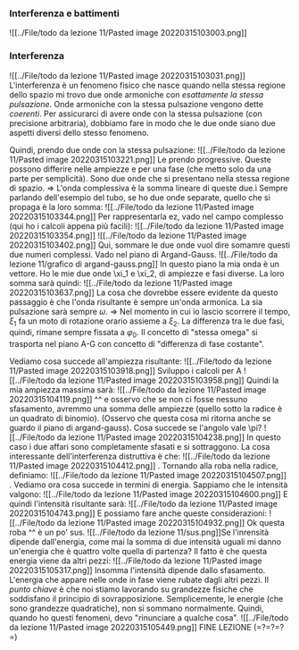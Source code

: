 ### Interferenza e battimenti
![[../File/todo da lezione 11/Pasted image 20220315103003.png]]

### Interferenza
![[../File/todo da lezione 11/Pasted image 20220315103031.png]]
L'interferenza è un fenomeno fisico che nasce quando nella stessa regione dello spazio mi trovo due onde armoniche con _esattamente la stessa pulsazione_. Onde armoniche con la stessa pulsazione vengono dette _coerenti_. Per assicurarci di avere onde con la stessa pulsazione (con precisione arbitraria), dobbiamo fare in modo che le due onde siano due aspetti diversi dello stesso fenomeno.

Quindi, prendo due onde con la stessa pulsazione:
![[../File/todo da lezione 11/Pasted image 20220315103221.png]]
Le prendo progressive. Queste possono differire nelle ampiezze e per una fase (che metto solo da una parte per semplicità).
Sono due onde che si presentano nella stessa regione di spazio. => L'onda complessiva è la somma lineare di queste due.ì
Sempre parlando dell'esempio del tubo, se ho due onde separate, quello che si propaga è la loro somma:
![[../File/todo da lezione 11/Pasted image 20220315103344.png]]
Per rappresentarla ez, vado nel campo complesso (qui ho i calcoli appena più facili):
![[../File/todo da lezione 11/Pasted image 20220315103354.png]]
![[../File/todo da lezione 11/Pasted image 20220315103402.png]]
Qui, sommare le due onde vuol dire somamre questi due numeri complessi. Vado nel piano di Argand-Gauss.
![[../File/todo da lezione 11/grafico di argand-gauss.png]]
In questo piano la mia onda è un vettore. Ho le mie due onde \xi_1 e \xi_2, di ampiezze e fasi diverse.
La loro somma sarà quindi:
![[../File/todo da lezione 11/Pasted image 20220315103637.png]]
La cosa che dovrebbe essere evidente da questo passaggio è che l'onda risultante è sempre un'onda armonica. La sia pulsazione sarà sempre $\omega$. => Nel momento in cui io lascio scorrere il tempo, $\xi_1$ fa un moto di rotazione orario assieme a $\xi_2$. La differenza tra le due fasi, quindi, rimane sempre fissata a $\varphi_0$. Il concetto di "stessa omega" si trasporta nel piano A-G con concetto di "differenza di fase costante".

Vediamo cosa succede all'ampiezza risultante:
![[../File/todo da lezione 11/Pasted image 20220315103918.png]]
Sviluppo i calcoli per A
![[../File/todo da lezione 11/Pasted image 20220315103958.png]]
Quindi la mia ampiezza massima sarà:
![[../File/todo da lezione 11/Pasted image 20220315104119.png]]
^^ e osservo che se non ci fosse nessuno sfasamento, avremmo una somma delle ampiezze (quello sotto la radice è un quadrato di binomio).
(Osservo che questa cosa mi ritorna anche se guardo il piano di argand-gauss).
Cosa succede se l'angolo vale \pi?
![[../File/todo da lezione 11/Pasted image 20220315104238.png]]
In questo caso i due affari sono completamente sfasati e si sottraggono.
La cosa interessante dell'interferenza distruttiva è che:
![[../File/todo da lezione 11/Pasted image 20220315104412.png]]
.
Tornando alla roba nella radice, definiamo:
![[../File/todo da lezione 11/Pasted image 20220315104507.png]]
. 
Vediamo ora cosa succede in termini di energia. Sappiamo che le intensità valgono:
![[../File/todo da lezione 11/Pasted image 20220315104600.png]]
E quindi l'intensità risultante sarà:
![[../File/todo da lezione 11/Pasted image 20220315104743.png]]
E possiamo fare anche queste considerazioni:
![[../File/todo da lezione 11/Pasted image 20220315104932.png]]
Ok questa roba ^^ è un po' sus.
![[../File/todo da lezione 11/sus.png]]Se l'inrensità dipende dall'energia, come mai la somma di due intensità uguali mi danno un'energia che è quattro volte quella di partenza?
Il fatto è che questa energia viene da altri pezzi:
![[../File/todo da lezione 11/Pasted image 20220315105317.png]]
Insomma l'intensità dipende dallo sfasamento. L'energia che appare nelle onde in fase viene rubate dagli altri pezzi.
Il _punto chiave_ è che noi stiamo lavorando su grandezze fisiche che soddisfano il principio di sovrapposizione. Semplicemente, le energie (che sono grandezze quadratiche), non si sommano normalmente. Quindi, quando ho questi fenomeni, devo "rinunciare a qualche cosa".
![[../File/todo da lezione 11/Pasted image 20220315105449.png]]
FINE LEZIONE (=?=?=?=)